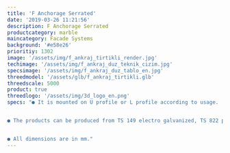```yaml
---
title: 'F Anchorage Serrated'
date: '2019-03-26 11:21:56'
description: F Anchorage Serrated
productcategory: marble
maincategory: Facade Systems
background: '#e58e26'
prioritiy: 1302
image: '/assets/img/f_ankraj_tirtikli_render.jpg'
techimage: '/assets/img/f_ankraj_duz_teknik_cizim.jpg'
specsimage: '/assets/img/f_ankraj_duz_tablo_en.jpg'
threedmodel: '/assets/glb/f_ankraj_tirtikli.glb'
threedscale: 5000
product: true
threedlogo: '/assets/img/3d_logo_en.png'
specs: "● It is mounted on U profile or L profile according to usage.


● The products can be produced from TS 149 electro galvanized, TS 822 pregalvanized, TS 914 hot-dip galvanized, 304 and 430 stainless steel upon request. 


● All dimensions are in mm."
---
```

